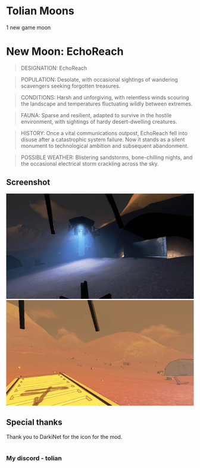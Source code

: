 # Tolian Moons


1 new game moon 

# New Moon: EchoReach
>DESIGNATION: EchoReach

>POPULATION: Desolate, with occasional sightings of wandering scavengers seeking forgotten treasures.

>CONDITIONS: Harsh and unforgiving, with relentless winds scouring the landscape and temperatures fluctuating wildly between extremes.

>FAUNA: Sparse and resilient, adapted to survive in the hostile environment, with sightings of hardy desert-dwelling creatures.

>HISTORY: Once a vital communications outpost, EchoReach fell into disuse after a catastrophic system failure. Now it stands as a silent monument to technological ambition and subsequent abandonment.

>POSSIBLE WEATHER: Blistering sandstorms, bone-chilling nights, and the occasional electrical storm crackling across the sky.


## Screenshot
![Screenshot_1](https://raw.githubusercontent.com/Toliann/Celestria/main/Screenshot/2.png)
![Screenshot_1](https://raw.githubusercontent.com/Toliann/Celestria/main/Screenshot/1.png)

## Special thanks

Thank you to DarkiNet for the icon for the mod.

#
### My discord - tolian

